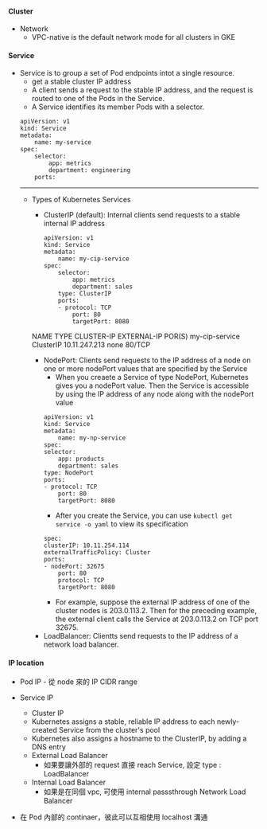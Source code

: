#### Cluster
- Network
    - VPC-native is the default network mode for all clusters in GKE

#### Service 
- Service is to group a set of Pod endpoints intot a single resource.
    - get a stable cluster IP address
    - A client sends a request to the stable IP address, and the request is routed to one of the Pods in the Service.
    - A Service identifies its member Pods with a selector.
    ```
    apiVersion: v1
    kind: Service
    metadata:
        name: my-service
    spec:
        selector:
            app: metrics
            department: engineering
        ports:
    ```
    --- 
    - Types of Kubernetes Services
        - ClusterIP (default): Internal clients send requests to a stable internal IP address
            ```
            apiVersion: v1
            kind: Service
            metadata:
                name: my-cip-service
            spec:
                selector:
                    app: metrics
                    department: sales
                type: ClusterIP
                ports:
                - protocol: TCP
                    port: 80
                    targetPort: 8080
            ```
        
        NAME             TYPE        CLUSTER-IP      EXTERNAL-IP   POR(S)
        my-cip-service   ClusterIP   10.11.247.213   none          80/TCP
        
        - NodePort: Clients send requests to the IP address of a node on one or more nodePort values that are specified by the Service
            - When  you creaete a Service of type NodePort, Kubernetes gives you a nodePort value. Then the Service is accessible by using the IP address of any node along with the nodePort value
            ```
            apiVersion: v1
            kind: Service
            metadata:
                name: my-np-service
            spec:
            selector:
                app: products
                department: sales
            type: NodePort
            ports:
            - protocol: TCP
                port: 80
                targetPort: 8080
            ```
            - After you create the Service, you can use `kubectl get service -o yaml` to view its specification 
            ```
            spec:
            clusterIP: 10.11.254.114
            externalTrafficPolicy: Cluster
            ports:
            - nodePort: 32675
                port: 80
                protocol: TCP
                targetPort: 8080
            ```
            - For example, suppose the external IP address of one of the cluster nodes is 203.0.113.2. Then for the preceding example, the external client calls the Service at 203.0.113.2 on TCP port 32675.
        - LoadBalancer: Clientts send requests to the IP address of a network load balancer.


#### IP location
- Pod IP  - 從 node 來的 IP CIDR range
- Service IP 
    - Cluster IP
    - Kubernetes assigns a stable, reliable IP address    to each newly-created Service from the cluster's pool
    - Kubernetes also assigns a hostname to the ClusterIP, by adding a DNS entry
    - External Load Balancer
      - 如果要讓外部的 request 直接 reach Service, 設定 type : LoadBalancer
    - Internal Load Balancer 
      - 如果是在同個 vpc, 可使用 internal passsthrough Network Load Balancer


- 在 Pod 內部的 continaer，彼此可以互相使用 localhost 溝通


